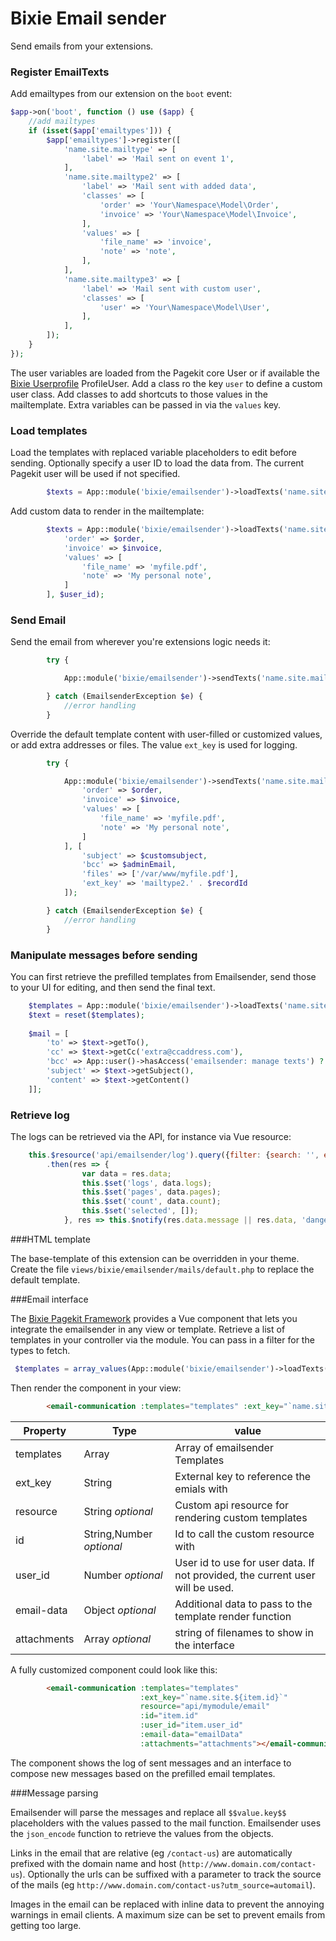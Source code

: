 # Bixie Email sender

Send emails from your extensions.

### Register EmailTexts
 
Add emailtypes from our extension on the `boot` event:

```php
$app->on('boot', function () use ($app) {
    //add mailtypes
    if (isset($app['emailtypes'])) {
        $app['emailtypes']->register([
            'name.site.mailtype' => [
                'label' => 'Mail sent on event 1',
            ],
            'name.site.mailtype2' => [
                'label' => 'Mail sent with added data',
                'classes' => [
                    'order' => 'Your\Namespace\Model\Order',
                    'invoice' => 'Your\Namespace\Model\Invoice',
                ],
                'values' => [
                    'file_name' => 'invoice',
                    'note' => 'note',
                ],
            ],
            'name.site.mailtype3' => [
                'label' => 'Mail sent with custom user',
                'classes' => [
                    'user' => 'Your\Namespace\Model\User',
                ],
            ],
        ]);
    }
});
```
The user variables are loaded from the Pagekit core User or if available the [Bixie Userprofile](https://github.com/Bixie/pagekit-userprofile) 
ProfileUser. Add a class ro the key `user` to define a custom user class.
Add classes to add shortcuts to those values in the mailtemplate. Extra variables can be passed in via the `values` key.

### Load templates

Load the templates with replaced variable placeholders to edit before sending. Optionally specify a user ID to load the data from. The current
Pagekit user will be used if not specified.

```php
		$texts = App::module('bixie/emailsender')->loadTexts('name.site.mailtype1', [], $user_id);

```
Add custom data to render in the mailtemplate:

```php
		$texts = App::module('bixie/emailsender')->loadTexts('name.site.mailtype2', [
			'order' => $order,
			'invoice' => $invoice,
			'values' => [
                'file_name' => 'myfile.pdf',
                'note' => 'My personal note',
	    	]
		], $user_id);

```

### Send Email

Send the email from wherever you're extensions logic needs it:

```php
        try {

            App::module('bixie/emailsender')->sendTexts('name.site.mailtype1', [], $user_id);

        } catch (EmailsenderException $e) {
            //error handling
        }

```

Override the default template content with user-filled or customized values, or add extra addresses or files. The 
value `ext_key` is used for logging.

```php
        try {

            App::module('bixie/emailsender')->sendTexts('name.site.mailtype2', [
                'order' => $order,
                'invoice' => $invoice,
                'values' => [
                    'file_name' => 'myfile.pdf',
                    'note' => 'My personal note',
                ]
            ], [
                'subject' => $customsubject,
                'bcc' => $adminEmail,
                'files' => ['/var/www/myfile.pdf'],
                'ext_key' => 'mailtype2.' . $recordId
            ]);

        } catch (EmailsenderException $e) {
            //error handling
        }

```

### Manipulate messages before sending

You can first retrieve the prefilled templates from Emailsender, send those to your UI for editing, and then send the final text.

```php
    $templates = App::module('bixie/emailsender')->loadTexts('name.site.mailtype2');
    $text = reset($templates);
    
    $mail = [
        'to' => $text->getTo(),
        'cc' => $text->getCc('extra@ccaddress.com'),
        'bcc' => App::user()->hasAccess('emailsender: manage texts') ? $text->getBcc() : '',
        'subject' => $text->getSubject(),
        'content' => $text->getContent()
    ]];

```



### Retrieve log

The logs can be retrieved via the API, for instance via Vue resource:

```js
    this.$resource('api/emailsender/log').query({filter: {search: '', ext_key: 'mailtype2.34', order: 'sent desc'}, page: 0})
        .then(res => {
                var data = res.data;
                this.$set('logs', data.logs);
                this.$set('pages', data.pages);
                this.$set('count', data.count);
                this.$set('selected', []);
            }, res => this.$notify(res.data.message || res.data, 'danger'));
```

###HTML template

The base-template of this extension can be overridden in your theme. Create the file `views/bixie/emailsender/mails/default.php` to 
replace the default template.

###Email interface

The [Bixie Pagekit Framework](https://github.com/Bixie/pk-framework) provides a Vue component that lets you integrate the emailsender 
in any view or template.
Retrieve a list of templates in your controller via the module. You can pass in a filter for the types to fetch.

```php
 $templates = array_values(App::module('bixie/emailsender')->loadTexts('name.site.'));
```

Then render the component in your view:

```html
        <email-communication :templates="templates" :ext_key="`name.site.item.${item.id}`"></email-communication>

```

Property | Type | value 
---------|------|-------
templates | Array                   | Array of emailsender Templates
ext_key   |  String                 | External key to reference the emials with
resource  |  String _optional_      | Custom api resource for rendering custom templates
id        |  String,Number _optional_| Id to call the custom resource with
user_id   |  Number _optional_      | User id to use for user data. If not provided, the current user will be used.
email-data | Object _optional_      | Additional data to pass to the template render function
attachments | Array _optional_      | string of filenames to show in the interface

A fully customized component could look like this:

```html
        <email-communication :templates="templates"
                             :ext_key="`name.site.${item.id}`"
                             resource="api/mymodule/email"
                             :id="item.id"
                             :user_id="item.user_id"
                             :email-data="emailData"
                             :attachments="attachments"></email-communication>

```

The component shows the log of sent messages and an interface to compose new messages based on the prefilled email templates.

###Message parsing

Emailsender will parse the messages and replace all `$$value.key$$` placeholders with the values passed to the mail function. 
Emailsender uses the `json_encode` function to retrieve the values from the objects.

Links in the email that are relative (eg `/contact-us`) are automatically prefixed with the domain name and 
host (`http://www.domain.com/contact-us`). Optionally the urls can be suffixed with a parameter to track the source of 
the mails (eg `http://www.domain.com/contact-us?utm_source=automail`).

Images in the email can be replaced with inline data to prevent the annoying warnings in email clients. A maximum size can 
be set to prevent emails from getting too large.
